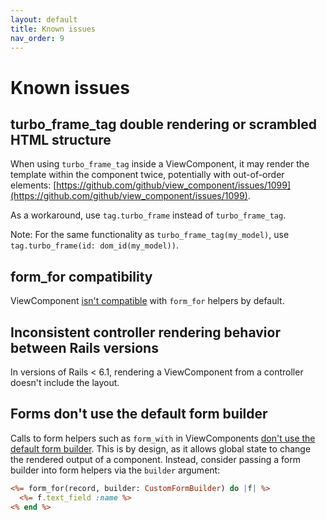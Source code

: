 ```yaml
---
layout: default
title: Known issues
nav_order: 9
---
```


# Known issues

## turbo_frame_tag double rendering or scrambled HTML structure

When using `turbo_frame_tag` inside a ViewComponent, it may render the template within the component twice, potentially with out-of-order elements: [https://github.com/github/view_component/issues/1099](https://github.com/github/view_component/issues/1099).

As a workaround, use `tag.turbo_frame` instead of `turbo_frame_tag`.

Note: For the same functionality as `turbo_frame_tag(my_model)`, use `tag.turbo_frame(id: dom_id(my_model))`.

## form_for compatibility

ViewComponent [isn't compatible](https://github.com/github/view_component/issues/241) with `form_for` helpers by default.

## Inconsistent controller rendering behavior between Rails versions

In versions of Rails < 6.1, rendering a ViewComponent from a controller doesn't include the layout.

## Forms don't use the default form builder

Calls to form helpers such as `form_with` in ViewComponents [don't use the default form builder](https://github.com/github/view_component/pull/1090#issue-753331927). This is by design, as it allows global state to change the rendered output of a component. Instead, consider passing a form builder into form helpers via the `builder` argument:

```html.erb
<%= form_for(record, builder: CustomFormBuilder) do |f| %>
  <%= f.text_field :name %>
<% end %>
```
